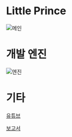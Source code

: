 # Little Prince

![메인](https://www.dalae37.com/project/littleprince/resource/image/littleprince.webp)

# 개발 엔진

![엔진](https://images.contentstack.io/v3/assets/blt08c1239a7bff8ff5/bltdff1a2920dd347a5/63f5068a97790d11728d0a6d/U_Logo_Small_black.svg)

# 기타

[유튜브]()

[보고서]()
